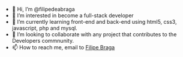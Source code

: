 - 👋 Hi, I’m @filipedeabraga
- 👀 I’m interested in become a full-stack developer
- 🌱 I’m currently learning front-end and back-end using html5, css3, javascript, php and mysql.
- 💞️ I’m looking to collaborate with any project that contributes to the Developers commnunity.
- 📫 How to reach me, email to <a href="mailto:filipe.braga_@hotmail.com">Filipe Braga</a>

<!---
filipedeabraga/filipedeabraga is a ✨ special ✨ repository because its `README.md` (this file) appears on your GitHub profile.
You can click the Preview link to take a look at your changes.
--->
